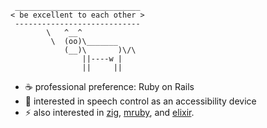 ```
 ____________________________
< be excellent to each other >
 ----------------------------
        \   ^__^
         \  (oo)\_______
            (__)\       )\/\
                ||----w |
                ||     ||
```

- ☕ professional preference: Ruby on Rails
- 🎤 interested in speech control as an accessibility device
- ⚡ also interested in [zig](https://ziglang.org/), [mruby](https://mruby.org/), and [elixir](https://elixir-lang.org/).
